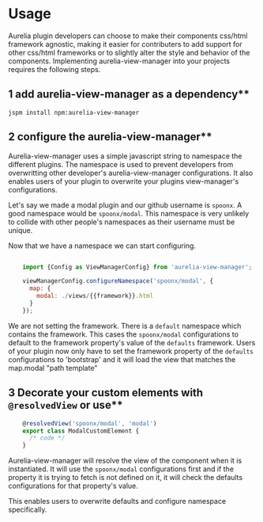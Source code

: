 # Usage

Aurelia plugin developers can choose to make their components css/html
framework agnostic, making it easier for contributers to add support for other
css/html frameworks or to slightly alter the style and behavior of the
components. Implementing aurelia-view-manager into your projects requires the
following steps.

## 1 add aurelia-view-manager as a dependency**

`jspm install npm:aurelia-view-manager`

## 2 configure the aurelia-view-manager**

Aurelia-view-manager uses a simple javascript string to namespace the different
plugins. The namespace is used to prevent developers from overwritting other
developer's aurelia-view-manager configurations. It also enables users of your
plugin to overwrite your plugins view-manager's configurations.

Let's say we made a modal plugin and our github username is `spoonx`. A good
namespace would be `spoonx/modal`. This namespace is very unlikely to collide
with other people's namespaces as their username must be unique.

Now that we have a namespace we can start configuring.

```js

    import {Config as ViewManagerConfig} from 'aurelia-view-manager';

    viewManagerConfig.configureNamespace('spoonx/modal', {
      map: {
        modal: ./views/{{framework}}.html
      }
    });
```

We are not setting the framework. There is a `default` namespace which contains
the framework. This cases the `spoonx/modal` configurations to default to the
framework property's value of the `defaults` framework. Users of your plugin
now only have to set the framework property of the `defaults` configurations to
'bootstrap' and it will load the view that matches the map.modal "path
template"

## 3 Decorate your custom elements with `@resolvedView` or use**

```js
    @resolvedView('spoonx/modal', 'modal')
    export class ModalCustomElement {
      /* code */
    }
```

Aurelia-view-manager will resolve the view of the component when it is
instantiated. It will use the `spoonx/modal` configurations first and if the
property it is trying to fetch is not defined on it, it will check the defaults
configurations for that property's value.

This enables users to overwrite defaults and configure namespace specifically.
